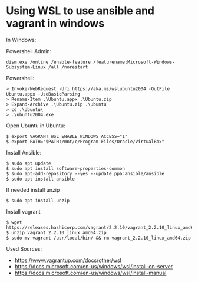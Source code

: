 # Using WSL to use ansible and vagrant in windows

In Windows:

Powershell Admin:
```
dism.exe /online /enable-feature /featurename:Microsoft-Windows-Subsystem-Linux /all /norestart
```
Powershell:

```
> Invoke-WebRequest -Uri https://aka.ms/wslubuntu2004 -OutFile Ubuntu.appx -UseBasicParsing
> Rename-Item .\Ubuntu.appx .\Ubuntu.zip
> Expand-Archive .\Ubuntu.zip .\Ubuntu
> cd .\Ubuntu\
> .\ubuntu2004.exe
```
Open Ubuntu
in Ubuntu:
```
$ export VAGRANT_WSL_ENABLE_WINDOWS_ACCESS="1"
$ export PATH="$PATH:/mnt/c/Program Files/Oracle/VirtualBox"
```

Install Ansible:
```
$ sudo apt update
$ sudo apt install software-properties-common
$ sudo apt-add-repository --yes --update ppa:ansible/ansible
$ sudo apt install ansible
```
If needed install unzip
```
$ sudo apt install unzip
```

Install vagrant
```
$ wget https://releases.hashicorp.com/vagrant/2.2.10/vagrant_2.2.10_linux_amd64.zip
$ unzip vagrant_2.2.10_linux_amd64.zip
$ sudo mv vagrant /usr/local/bin/ && rm vagrant_2.2.10_linux_amd64.zip
```



Used Sources:
- https://www.vagrantup.com/docs/other/wsl
- https://docs.microsoft.com/en-us/windows/wsl/install-on-server
- https://docs.microsoft.com/en-us/windows/wsl/install-manual
